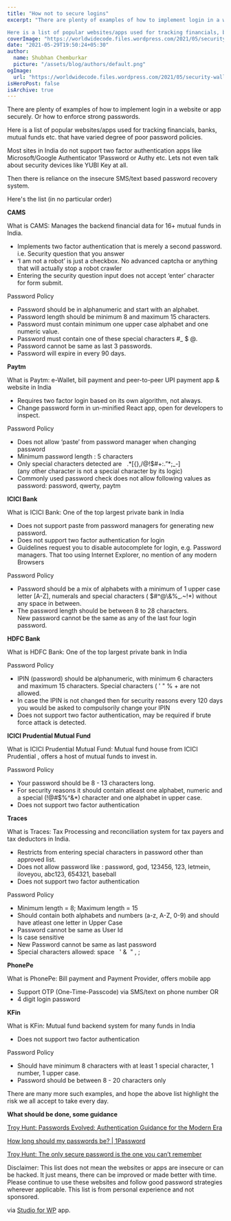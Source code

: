 ```yaml
---
title: "How not to secure logins"
excerpt: "There are plenty of examples of how to implement login in a website or app securely. Or how to enforce strong passwords.

Here is a list of popular websites/apps used for tracking financials, banks, mutual funds etc. that have varied degree of poor password policies."
coverImage: "https://worldwidecode.files.wordpress.com/2021/05/security-wallpaper.jpg?w=1080"
date: "2021-05-29T19:50:24+05:30"
author:
  name: Shubhan Chemburkar
  picture: "/assets/blog/authors/default.png"
ogImage:
  url: "https://worldwidecode.files.wordpress.com/2021/05/security-wallpaper.jpg?w=1080"
isHeroPost: false
isArchive: true
---
```


There are plenty of examples of how to implement login in a website or app securely. Or how to enforce strong passwords.

Here is a list of popular websites/apps used for tracking financials, banks, mutual funds etc. that have varied degree of poor password policies.

Most sites in India do not support two factor authentication apps like Microsoft/Google Authenticator 1Password or Authy etc. Lets not even talk about security devices like YUBI Key at all.

Then there is reliance on the insecure SMS/text based password recovery system.

Here's the list (in no particular order)

**CAMS**

What is CAMS: Manages the backend financial data for 16+ mutual funds in India.

*   Implements two factor authentication that is merely a second password. i.e. Security question that you answer
*   ‘I am not a robot’ is just a checkbox. No advanced captcha or anything that will actually stop a robot crawler
*   Entering the security question input does not accept ‘enter’ character for form submit.

Password Policy

*   Password should be in alphanumeric and start with an alphabet.
*   Password length should be minimum 8 and maximum 15 characters.
*   Password must contain minimum one upper case alphabet and one numeric value.
*   Password must contain one of these special characters #\_ $ @.
*   Password cannot be same as last 3 passwords.
*   Password will expire in every 90 days.

**Paytm**

What is Paytm: e-Wallet, bill payment and peer-to-peer UPI payment app & website in India

*   Requires two factor login based on its own algorithm, not always.
*   Change password form in un-minified React app, open for developers to inspect.

Password Policy

*   Does not allow ‘paste’ from password manager when changing password
*   Minimum password length : 5 characters
*   Only special characters detected are   .\*\[{},/@!$#+:.”\*;\_-\]  
    (any other character is not a special character by its logic)
*   Commonly used password check does not allow following values as password: password, qwerty, paytm

**ICICI Bank**

What is ICICI Bank: One of the top largest private bank in India

*   Does not support paste from password managers for generating new password.
*   Does not support two factor authentication for login
*   Guidelines request you to disable autocomplete for login, e.g. Password managers. That too using Internet Explorer, no mention of any modern Browsers

Password Policy

*   Password should be a mix of alphabets with a minimum of 1 upper case letter \[A-Z\], numerals and special characters ( $#^@\\&%\_.~!\*) without any space in between.
*   The password length should be between 8 to 28 characters.  
    New password cannot be the same as any of the last four login password.

**HDFC Bank**

What is HDFC Bank: One of the top largest private bank in India

Password Policy

*   IPIN (password) should be alphanumeric, with minimum 6 characters and maximum 15 characters. Special characters ( ' " % + are not allowed.
*   In case the IPIN is not changed then for security reasons every 120 days you would be asked to compulsorily change your IPIN
*   Does not support two factor authentication, may be required if brute force attack is detected.

**ICICI Prudential Mutual Fund**

What is ICICI Prudential Mutual Fund: Mutual fund house from ICICI Prudential , offers a host of mutual funds to invest in.

Password Policy

*   Your password should be 8 - 13 characters long.
*   For security reasons it should contain atleast one alphabet, numeric and a special (!@#$%^&\*) character and one alphabet in upper case.
*   Does not support two factor authentication

**Traces**

What is Traces: Tax Processing and reconciliation system for tax payers and tax deductors in India.

*   Restricts from entering special characters in password other than approved list.
*   Does not allow password like : password, god, 123456, 123, letmein, iloveyou, abc123, 654321, baseball
*   Does not support two factor authentication

Password Policy

*   Minimum length = 8; Maximum length = 15
*   Should contain both alphabets and numbers (a-z, A-Z, 0-9) and should have atleast one letter in Upper Case
*   Password cannot be same as User Id
*   Is case sensitive
*   New Password cannot be same as last password
*   Special characters allowed: space   ' &  " , ;

**PhonePe**

What is PhonePe: Bill payment and Payment Provider, offers mobile app

*   Support OTP (One-Time-Passcode) via SMS/text on phone number OR
*   4 digit login password

**KFin**

What is KFin: Mutual fund backend system for many funds in India

*   Does not support two factor authentication

Password Policy

*   Should have minimum 8 characters with at least 1 special character, 1 number, 1 upper case.
*   Password should be between 8 - 20 characters only

There are many more such examples, and hope the above list highlight the risk we all accept to take every day.

**What should be done, some guidance**

[Troy Hunt: Passwords Evolved: Authentication Guidance for the Modern Era](https://www.troyhunt.com/passwords-evolved-authentication-guidance-for-the-modern-era/)

[How long should my passwords be? | 1Password](https://blog.1password.com/how-long-should-my-passwords-be/)

[Troy Hunt: The only secure password is the one you can’t remember](https://www.troyhunt.com/only-secure-password-is-one-you-cant/)

Disclaimer: This list does not mean the websites or apps are insecure or can be hacked. It just means, there can be improved or made better with time. Please continue to use these websites and follow good password strategies wherever applicable. This list is from personal experience and not sponsored.

via [Studio for WP](https://goo.gl/oey4vO) app.